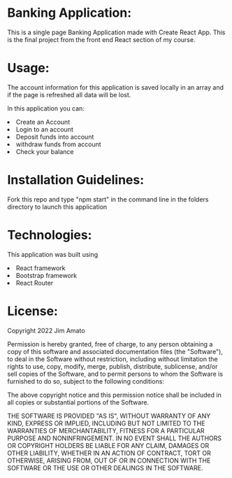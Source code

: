 # Banking Application:

This is a single page Banking Application made with Create React App. This is the final project from the front end React section of my course.

# Usage:

The account information for this application is saved locally in an array and if the page is refreshed all data will be lost.

In this application you can:
<li>Create an Account
<li>Login to an account
<li>Deposit funds into account
<li>withdraw funds from account
<li>Check your balance

 # Installation Guidelines: 
  Fork this repo and type "npm start" in the command line in the folders directory to launch this application
  
 # Technologies:
  This application was built using 
 <li>React framework
 <li>Bootstrap framework
 <li>React Router
  
 # License:
  Copyright 2022 Jim Amato

Permission is hereby granted, free of charge, to any person obtaining a copy of this software and associated documentation files (the "Software"), to deal in the Software without restriction, including without limitation the rights to use, copy, modify, merge, publish, distribute, sublicense, and/or sell copies of the Software, and to permit persons to whom the Software is furnished to do so, subject to the following conditions:

The above copyright notice and this permission notice shall be included in all copies or substantial portions of the Software.

THE SOFTWARE IS PROVIDED "AS IS", WITHOUT WARRANTY OF ANY KIND, EXPRESS OR IMPLIED, INCLUDING BUT NOT LIMITED TO THE WARRANTIES OF MERCHANTABILITY, FITNESS FOR A PARTICULAR PURPOSE AND NONINFRINGEMENT. IN NO EVENT SHALL THE AUTHORS OR COPYRIGHT HOLDERS BE LIABLE FOR ANY CLAIM, DAMAGES OR OTHER LIABILITY, WHETHER IN AN ACTION OF CONTRACT, TORT OR OTHERWISE, ARISING FROM, OUT OF OR IN CONNECTION WITH THE SOFTWARE OR THE USE OR OTHER DEALINGS IN THE SOFTWARE.
